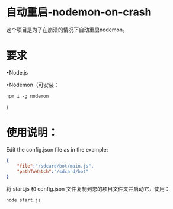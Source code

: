 # 自动重启-nodemon-on-crash

这个项目是为了在崩溃的情况下自动重启nodemon。

# 要求

•Node.js

•Nodemon（可安装：

    npm i -g nodemon

)

# 使用说明：

Edit the config.json file as in the example:

```json
{
    "file":"/sdcard/bot/main.js",
    "pathToWatch":"/sdcard/bot"
}
```

将 start.js 和 config.json 文件复制到您的项目文件夹并启动它，使用：

    node start.js
